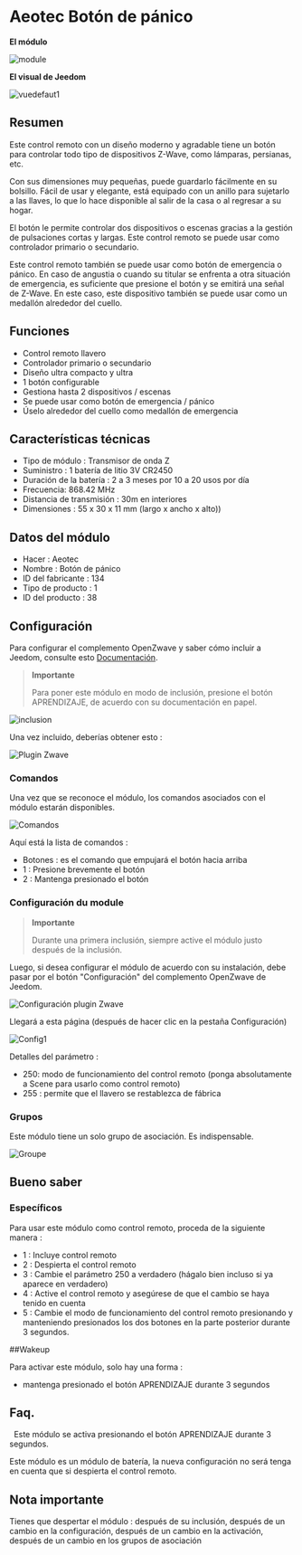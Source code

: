 # Aeotec Botón de pánico

**El módulo**

![module](images/aeotec.panicbutton/module.jpg)

**El visual de Jeedom**

![vuedefaut1](images/aeotec.panicbutton/vuedefaut1.jpg)

## Resumen

Este control remoto con un diseño moderno y agradable tiene un botón para controlar todo tipo de dispositivos Z-Wave, como lámparas, persianas, etc.

Con sus dimensiones muy pequeñas, puede guardarlo fácilmente en su bolsillo. Fácil de usar y elegante, está equipado con un anillo para sujetarlo a las llaves, lo que lo hace disponible al salir de la casa o al regresar a su hogar.

El botón le permite controlar dos dispositivos o escenas gracias a la gestión de pulsaciones cortas y largas. Este control remoto se puede usar como controlador primario o secundario.

Este control remoto también se puede usar como botón de emergencia o pánico. En caso de angustia o cuando su titular se enfrenta a otra situación de emergencia, es suficiente que presione el botón y se emitirá una señal de Z-Wave. En este caso, este dispositivo también se puede usar como un medallón alrededor del cuello.

## Funciones

-   Control remoto llavero
-   Controlador primario o secundario
-   Diseño ultra compacto y ultra
-   1 botón configurable
-   Gestiona hasta 2 dispositivos / escenas
-   Se puede usar como botón de emergencia / pánico
-   Úselo alrededor del cuello como medallón de emergencia

## Características técnicas

-   Tipo de módulo : Transmisor de onda Z
-   Suministro : 1 batería de litio 3V CR2450
-   Duración de la batería : 2 a 3 meses por 10 a 20 usos por día
-   Frecuencia: 868.42 MHz
-   Distancia de transmisión : 30m en interiores
-   Dimensiones : 55 x 30 x 11 mm (largo x ancho x alto))

## Datos del módulo

-   Hacer : Aeotec
-   Nombre : Botón de pánico
-   ID del fabricante : 134
-   Tipo de producto : 1
-   ID del producto : 38

## Configuración

Para configurar el complemento OpenZwave y saber cómo incluir a Jeedom, consulte esto [Documentación](https://doc.jeedom.com/es_ES/plugins/automation%20protocol/openzwave/).

> **Importante**
>
> Para poner este módulo en modo de inclusión, presione el botón APRENDIZAJE, de acuerdo con su documentación en papel.

![inclusion](images/aeotec.panicbutton/inclusion.jpg)

Una vez incluido, deberías obtener esto :

![Plugin Zwave](images/aeotec.panicbutton/information.jpg)

### Comandos

Una vez que se reconoce el módulo, los comandos asociados con el módulo estarán disponibles.

![Comandos](images/aeotec.panicbutton/commandes.jpg)

Aquí está la lista de comandos :

-   Botones : es el comando que empujará el botón hacia arriba
  - 1 : Presione brevemente el botón
  - 2 : Mantenga presionado el botón

### Configuración du module

> **Importante**
>
> Durante una primera inclusión, siempre active el módulo justo después de la inclusión.

Luego, si desea configurar el módulo de acuerdo con su instalación, debe pasar por el botón "Configuración" del complemento OpenZwave de Jeedom.

![Configuración plugin Zwave](images/plugin/bouton_configuration.jpg)

Llegará a esta página (después de hacer clic en la pestaña Configuración)

![Config1](images/aeotec.panicbutton/config1.jpg)

Detalles del parámetro :

-   250: modo de funcionamiento del control remoto (ponga absolutamente a Scene para usarlo como control remoto)
-   255 : permite que el llavero se restablezca de fábrica

### Grupos

Este módulo tiene un solo grupo de asociación. Es indispensable.

![Groupe](images/aeotec.panicbutton/groupe.jpg)

## Bueno saber

### Específicos

Para usar este módulo como control remoto, proceda de la siguiente manera :

-   1 : Incluye control remoto
-   2 : Despierta el control remoto
-   3 : Cambie el parámetro 250 a verdadero (hágalo bien incluso si ya aparece en verdadero)
-   4 : Active el control remoto y asegúrese de que el cambio se haya tenido en cuenta
-   5 : Cambie el modo de funcionamiento del control remoto presionando y manteniendo presionados los dos botones en la parte posterior durante 3 segundos.

##Wakeup

Para activar este módulo, solo hay una forma :

-   mantenga presionado el botón APRENDIZAJE durante 3 segundos

## Faq.
 
Este módulo se activa presionando el botón APRENDIZAJE durante 3 segundos.

Este módulo es un módulo de batería, la nueva configuración no será
tenga en cuenta que si despierta el control remoto.

## Nota importante

Tienes que despertar el módulo : después de su inclusión, después de un cambio en la configuración, después de un cambio en la activación, después de un cambio en los grupos de asociación
